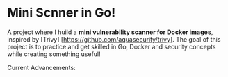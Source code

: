 # Mini Scnner in Go!

A project where I huild a **mini vulnerability scanner for Docker images**, inspired by [Trivy] [https://github.com/aquasecurity/trivy].
The goal of this project is to practice and get skilled in Go, Docker and security concepts while creating something useful!

Current Advancements:


